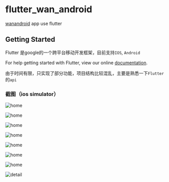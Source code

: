 # flutter_wan_android

[wanandroid](http://www.wanandroid.com) app use flutter

## Getting Started
Flutter 是google的一个跨平台移动开发框架，目前支持`IOS`, `Android`  

For help getting started with Flutter, view our online
[documentation](http://flutter.io/).

由于时间有限，只实现了部分功能，项目结构比较混乱，主要是熟悉一下`Flutter`的`api`

### 截图（ios simulator）

![home](https://github.com/Yonkers/flutter_wan_android/blob/master/imgs/recommend.png?raw=true)

![home](https://github.com/Yonkers/flutter_wan_android/blob/master/imgs/search.png?raw=true)

![home](https://github.com/Yonkers/flutter_wan_android/blob/master/imgs/series.png?raw=true)

![home](https://github.com/Yonkers/flutter_wan_android/blob/master/imgs/series_list.png?raw=true)

![home](https://github.com/Yonkers/flutter_wan_android/blob/master/imgs/drawer.png?raw=true)

![home](https://github.com/Yonkers/flutter_wan_android/blob/master/imgs/login.png?raw=true)

![home](https://github.com/Yonkers/flutter_wan_android/blob/master/imgs/favor.png?raw=true)

![detail](https://github.com/Yonkers/flutter_wan_android/blob/master/imgs/detail.webp?raw=true)


